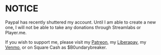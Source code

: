 <!-- # Choose Service

## [Mixer](https://mixer.streamlabs.com/b0undarybreaker)
## [Twitch](https://twitch.streamlabs.com/b0undarybreaker)
## [YouTube](https://youtube.streamlabs.com/UC4gM-ZIOhDVJSuh77UVHeXQ)
## [Player.me (console streaming)](https://player.me/b0undarybreaker#tip) -->

# NOTICE

Paypal has recently shuttered my account. Until I am able to create a new one,
I will not be able to take any donations through Streamlabs or Player.me.

If you wish to support me, please visit my
[Patreon](http://patreon.com/b0undarybreaker), my
[Liberapay](http://liberapay.com/b0undarybreaker), my
[Venmo](https://venmo.com/B0undarybreaker), or on Square Cash as
$B0undarybreaker.
